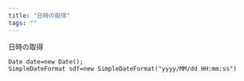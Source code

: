 ```yaml
---
title: "日時の取得"
tags: ""
---
```

日時の取得

    Date date=new Date();
    SimpleDateFormat sdf=new SimpleDateFormat("yyyy/MM/dd HH:mm:ss")
